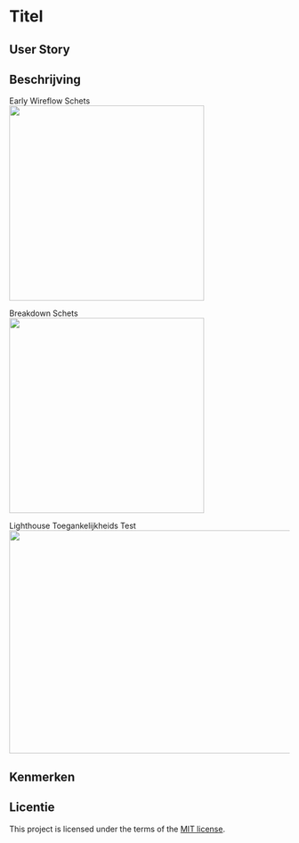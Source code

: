 # Titel
<!-- Geef je project een titel en schrijf in één zin wat het is -->

## User Story
<!-- Schrijf de user story waar je aan hebt gewerkt  -->

## Beschrijving

Early Wireflow Schets </br>
<img src="https://i.imgur.com/ASotiss.jpg" width="350px" height="350px">

Breakdown Schets</br>
<img src="https://i.imgur.com/V9BLP53.jpg" width="350px" height="350px">

Lighthouse Toegankelijkheids Test</br>
<img src="https://i.imgur.com/jNgYQoR.png" width="650px" height="400px">

## Kenmerken
<!-- Bij Kenmerken staat welke technieken zijn gebruikt en hoe. Wat is de HTML structuur? Wat zijn de belangrijkste dingen in CSS? Wat is er met JS gedaan en hoe? -->

## Licentie

This project is licensed under the terms of the [MIT license](./LICENSE).

